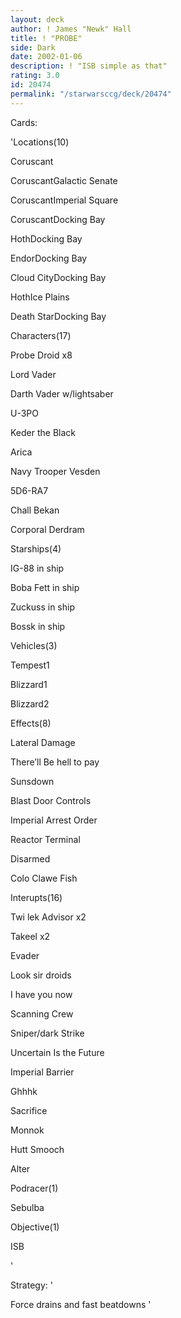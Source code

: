 ```yaml
---
layout: deck
author: ! James "Newk" Hall
title: ! "PROBE"
side: Dark
date: 2002-01-06
description: ! "ISB simple as that"
rating: 3.0
id: 20474
permalink: "/starwarsccg/deck/20474"
---
```

Cards: 

'Locations(10)

 Coruscant

 CoruscantGalactic Senate

 CoruscantImperial Square

 CoruscantDocking Bay

 HothDocking Bay

 EndorDocking Bay

 Cloud CityDocking Bay

 HothIce Plains

 Death StarDocking Bay


Characters(17)

 Probe Droid x8

 Lord Vader

 Darth Vader w/lightsaber

 U-3PO

 Keder the Black

 Arica

 Navy Trooper Vesden

 5D6-RA7

 Chall Bekan

 Corporal Derdram


Starships(4) 

 IG-88 in ship

 Boba Fett in ship

 Zuckuss in ship

 Bossk in ship


Vehicles(3)

 Tempest1

 Blizzard1

 Blizzard2


Effects(8)

 Lateral Damage

 There’ll Be hell to pay

 Sunsdown

 Blast Door Controls

 Imperial Arrest Order

 Reactor Terminal

 Disarmed

 Colo Clawe Fish


Interupts(16)

 Twi lek Advisor x2

 Takeel x2

 Evader

 Look sir droids

 I have you now

 Scanning Crew

 Sniper/dark Strike

 Uncertain Is the Future

 Imperial Barrier

 Ghhhk

 Sacrifice

 Monnok

 Hutt Smooch

 Alter


Podracer(1)

 Sebulba


Objective(1)

 ISB


'

Strategy: '

Force drains and fast beatdowns '
